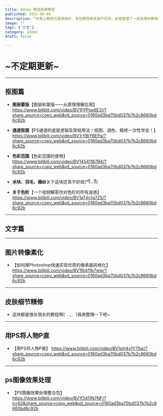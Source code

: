 ```yaml
---
title: Adobe 精选免费教程
published: 2025-06-06
description: “市面上教程花里胡哨的，有些教程根本就不实用，这里整理了一些自用的教程链接，希望对你有帮助~”
image: ""
tags: ["分享"]
category: Adobe
draft: false 

---
```



# ~不定期更新~

------

## 抠图篇

- **图层蒙版**【图层和蒙版——从原理理解应用】 
https://www.bilibili.com/video/BV1FPPqe6E2j/?share_source=copy_web&vd_source=0160ad3ba70bd037b7b2c8660bd6c92b



- **通道抠图**【PS通道的底层逻辑及常规用法！抠图、调色、精修一次性学会！】 https://www.bilibili.com/video/BV1rYBiY6EPa/?share_source=copy_web&vd_source=0160ad3ba70bd037b7b2c8660bd6c92b



- **色彩范围**【色彩范围的使用】 https://www.bilibili.com/video/BV14541187B4/?share_source=copy_web&vd_source=0160ad3ba70bd037b7b2c8660bd6c92b



- **冰块、羽毛、婚纱**关于这块还真不好找(*꒦ິ⌓꒦ີ)



- **关于色阶**【一个视频解答你对色阶的所有迷惑】 https://www.bilibili.com/video/BV1aT4y1g7Z5/?share_source=copy_web&vd_source=0160ad3ba70bd037b7b2c8660bd6c92b

------

## 文字篇



------

## 图片转像素化

- 【如何用Photoshop快速实现优质的像素画风格化】 https://www.bilibili.com/video/BV1fb411b7ww/?share_source=copy_web&vd_source=0160ad3ba70bd037b7b2c8660bd6c92b

------

## 皮肤细节精修

- 这块都是很长很长的教程啊(´ . .̫ . `)我再整理一下吧~

------

## 用PS将人物P直

- 【用PS将人物P直】 https://www.bilibili.com/video/BV1pH4y1Y75w/?share_source=copy_web&vd_source=0160ad3ba70bd037b7b2c8660bd6c92b

------

## ps图像效果处理

- 【PS图像效果处理整合包】 https://www.bilibili.com/video/BV1f3411N7NF/?p=62&share_source=copy_web&vd_source=0160ad3ba70bd037b7b2c8660bd6c92b

